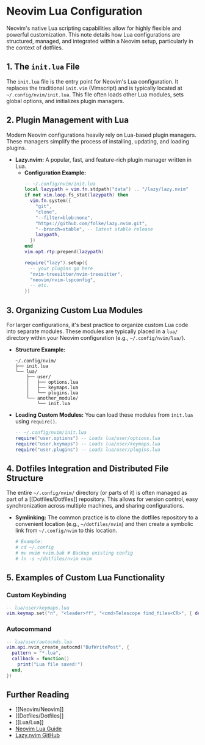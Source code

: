 # Neovim Lua Configuration

Neovim's native Lua scripting capabilities allow for highly flexible and powerful customization. This note details how Lua configurations are structured, managed, and integrated within a Neovim setup, particularly in the context of dotfiles.

## 1. The `init.lua` File

The `init.lua` file is the entry point for Neovim's Lua configuration. It replaces the traditional `init.vim` (Vimscript) and is typically located at `~/.config/nvim/init.lua`. This file often loads other Lua modules, sets global options, and initializes plugin managers.

## 2. Plugin Management with Lua

Modern Neovim configurations heavily rely on Lua-based plugin managers. These managers simplify the process of installing, updating, and loading plugins.

*   **Lazy.nvim:** A popular, fast, and feature-rich plugin manager written in Lua.
    *   **Configuration Example:**
        ```lua
        -- ~/.config/nvim/init.lua
        local lazypath = vim.fn.stdpath("data") .. "/lazy/lazy.nvim"
        if not vim.loop.fs_stat(lazypath) then
          vim.fn.system({
            "git",
            "clone",
            "--filter=blob:none",
            "https://github.com/folke/lazy.nvim.git",
            "--branch=stable", -- latest stable release
            lazypath,
          })
        end
        vim.opt.rtp:prepend(lazypath)

        require("lazy").setup({
          -- your plugins go here
          "nvim-treesitter/nvim-treesitter",
          "neovim/nvim-lspconfig",
          -- etc.
        })
        ```

## 3. Organizing Custom Lua Modules

For larger configurations, it's best practice to organize custom Lua code into separate modules. These modules are typically placed in a `lua/` directory within your Neovim configuration (e.g., `~/.config/nvim/lua/`).

*   **Structure Example:**
    ```
    ~/.config/nvim/
    ├── init.lua
    └── lua/
        ├── user/
        │   ├── options.lua
        │   ├── keymaps.lua
        │   └── plugins.lua
        └── another_module/
            └── init.lua
    ```

*   **Loading Custom Modules:** You can load these modules from `init.lua` using `require()`.
    ```lua
    -- ~/.config/nvim/init.lua
    require("user.options") -- Loads lua/user/options.lua
    require("user.keymaps") -- Loads lua/user/keymaps.lua
    require("user.plugins") -- Loads lua/user/plugins.lua
    ```

## 4. Dotfiles Integration and Distributed File Structure

The entire `~/.config/nvim/` directory (or parts of it) is often managed as part of a [[Dotfiles/Dotfiles]] repository. This allows for version control, easy synchronization across multiple machines, and sharing configurations.

*   **Symlinking:** The common practice is to clone the dotfiles repository to a convenient location (e.g., `~/dotfiles/nvim`) and then create a symbolic link from `~/.config/nvim` to this location.
    ```bash
    # Example:
    # cd ~/.config
    # mv nvim nvim.bak # Backup existing config
    # ln -s ~/dotfiles/nvim nvim
    ```

## 5. Examples of Custom Lua Functionality

### Custom Keybinding

```lua
-- lua/user/keymaps.lua
vim.keymap.set("n", "<leader>ff", "<cmd>Telescope find_files<CR>", { desc = "Find files" })
```

### Autocommand

```lua
-- lua/user/autocmds.lua
vim.api.nvim_create_autocmd("BufWritePost", {
  pattern = "*.lua",
  callback = function()
    print("Lua file saved!")
  end,
})
```

## Further Reading

*   [[Neovim/Neovim]]
*   [[Dotfiles/Dotfiles]]
*   [[Lua/Lua]]
*   [Neovim Lua Guide](https://neovim.io/doc/user/lua.html)
*   [Lazy.nvim GitHub](https://github.com/folke/lazy.nvim)
